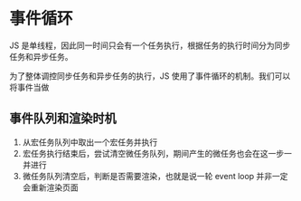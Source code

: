 # 事件循环

JS 是单线程，因此同一时间只会有一个任务执行，根据任务的执行时间分为同步任务和异步任务。

为了整体调控同步任务和异步任务的执行，JS 使用了事件循环的机制。我们可以将事件当做

## 事件队列和渲染时机

1. 从宏任务队列中取出一个宏任务并执行
2. 宏任务执行结束后，尝试清空微任务队列，期间产生的微任务也会在这一步一并进行
3. 微任务队列清空后，判断是否需要渲染，也就是说一轮 event loop 并非一定会重新渲染页面

